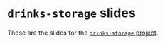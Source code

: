 # `drinks-storage` slides

These are the slides for the [`drinks-storage` project](https://flipdot.org/wiki/Projekte/Drinks%20Storage).
